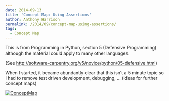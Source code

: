 ```yaml
---
date: 2014-09-13
title: 'Concept Map: Using Assertions'
author: Anthony Harrison
permalink: /2014/09/concept-map-using-assertions/
tags:
  - Concept Map
---
```

This is from Programming in Python, section 5 (Defensive Programming) although the material could apply to many other languages.

(See http://software-carpentry.org/v5/novice/python/05-defensive.html)

When I started, it became abundantly clear that this isn&#8217;t a 5 minute topic so I had to remove test driven development, debugging, &#8230; (ideas for further concept maps)

[<img class="alignnone size-medium wp-image-8628" alt="ConceptMap" src="http://teaching.software-carpentry.org/wp-content/uploads/2014/09/ConceptMap-300x168.png" />][1]

 [1]: http://teaching.software-carpentry.org/wp-content/uploads/2014/09/ConceptMap.png
